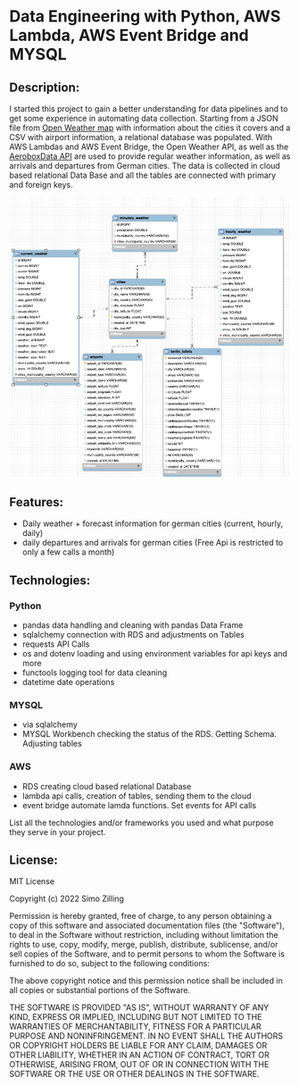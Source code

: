 # Data Engineering with Python, AWS Lambda, AWS Event Bridge and MYSQL

## Description:

I started this project to gain a better understanding for data pipelines and to get some experience in automating data collection.
Starting from a JSON file from [Open Weather map](https://openweathermap.org) with information about the cities it covers and a CSV with airport information, a relational database was populated. With AWS Lambdas and AWS Event Bridge, the Open Weather API, as well as the [AeroboxData API](https://www.aerodatabox.com) are used to provide regular weather information, as well as arrivals and departures from German cities. The data is collected in cloud based relational Data Base and all the tables are connected with primary and foreign keys.

![My Database Schema](/assets/Schema.png)

## Features:

- Daily weather + forecast information for german cities (current, hourly, daily)
- daily departures and arrivals for german cities (Free Api is restricted to only a few calls a month)

## Technologies:

### Python

- pandas
  data handling and cleaning with pandas Data Frame
- sqlalchemy
  connection with RDS and adjustments on Tables
- requests
  API Calls
- os and dotenv
  loading and using environment variables for api keys and more
- functools
  logging tool for data cleaning
- datetime
  date operations

### MYSQL

- via sqlalchemy
- MYSQL Workbench
  checking the status of the RDS. Getting Schema. Adjusting tables

### AWS

- RDS
  creating cloud based relational Database
- lambda
  api calls, creation of tables, sending them to the cloud
- event bridge
  automate lamda functions. Set events for API calls

List all the technologies and/or frameworks you used and what purpose they serve in your project.

## License:

MIT License

Copyright (c) 2022 Simo Zilling

Permission is hereby granted, free of charge, to any person obtaining a copy
of this software and associated documentation files (the "Software"), to deal
in the Software without restriction, including without limitation the rights
to use, copy, modify, merge, publish, distribute, sublicense, and/or sell
copies of the Software, and to permit persons to whom the Software is
furnished to do so, subject to the following conditions:

The above copyright notice and this permission notice shall be included in all
copies or substantial portions of the Software.

THE SOFTWARE IS PROVIDED "AS IS", WITHOUT WARRANTY OF ANY KIND, EXPRESS OR
IMPLIED, INCLUDING BUT NOT LIMITED TO THE WARRANTIES OF MERCHANTABILITY,
FITNESS FOR A PARTICULAR PURPOSE AND NONINFRINGEMENT. IN NO EVENT SHALL THE
AUTHORS OR COPYRIGHT HOLDERS BE LIABLE FOR ANY CLAIM, DAMAGES OR OTHER
LIABILITY, WHETHER IN AN ACTION OF CONTRACT, TORT OR OTHERWISE, ARISING FROM,
OUT OF OR IN CONNECTION WITH THE SOFTWARE OR THE USE OR OTHER DEALINGS IN THE
SOFTWARE.
